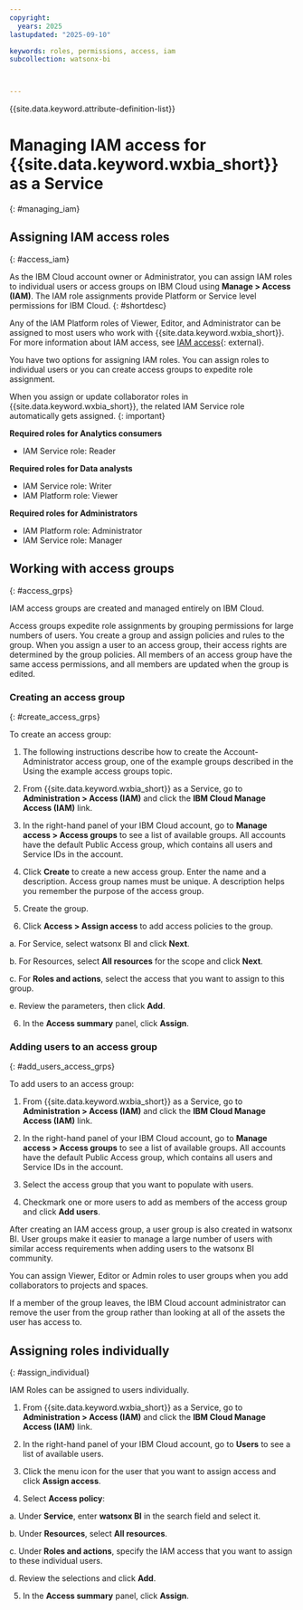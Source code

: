 ```yaml
---
copyright:
  years: 2025
lastupdated: "2025-09-10"

keywords: roles, permissions, access, iam
subcollection: watsonx-bi



---
```


{{site.data.keyword.attribute-definition-list}}


# Managing IAM access for {{site.data.keyword.wxbia_short}} as a Service
{: #managing_iam}

## Assigning IAM access roles 
{: #access_iam}

As the IBM Cloud account owner or Administrator, you can assign IAM roles to individual users or access groups on IBM Cloud using **Manage > Access (IAM)**. The IAM role assignments provide Platform or Service level permissions for IBM Cloud. {: #shortdesc}

Any of the IAM Platform roles of Viewer, Editor, and Administrator can be assigned to most users who work with {{site.data.keyword.wxbia_short}}. For more information about IAM access, see [IAM access](https://cloud.ibm.com/iam/overview){: external}.

You have two options for assigning IAM roles. You can assign roles to individual users or you can create access groups to expedite role assignment.

When you assign or update collaborator roles in {{site.data.keyword.wxbia_short}}, the related IAM Service role automatically gets assigned. 
{: important}

**Required roles for Analytics consumers**

- IAM Service role: Reader

**Required roles for Data analysts**

- IAM Service role: Writer
- IAM Platform role: Viewer

**Required roles for Administrators**

- IAM Platform role: Administrator
- IAM Service role: Manager

## Working with access groups
{: #access_grps}

IAM access groups are created and managed entirely on IBM Cloud. 

Access groups expedite role assignments by grouping permissions for large numbers of users. You create a group and assign policies and rules to the group. When you assign a user to an access group, their access rights are determined by the group policies. All members of an access group have the same access permissions, and all members are updated when the group is edited.

### Creating an access group 
{: #create_access_grps}

To create an access group: 

1. The following instructions describe how to create the Account-Administrator access group, one of the example groups described in the Using the example access groups topic.

1. From {{site.data.keyword.wxbia_short}} as a Service, go to **Administration > Access (IAM)** and click the **IBM Cloud Manage Access (IAM)** link. 

2. In the right-hand panel of your IBM Cloud account, go to **Manage access > Access groups** to see a list of available groups. All accounts have the default Public Access group, which contains all users and Service IDs in the account.

3. Click **Create** to create a new access group. Enter the name and a description. Access group names must be unique. A description helps you remember the purpose of the access group.

4. Create the group.

5. Click **Access > Assign access** to add access policies to the group.

  a. For Service, select watsonx BI and click **Next**.

  b. For Resources, select **All resources** for the scope and click **Next**.

  c. For **Roles and actions**, select the access that you want to assign to this group.
  
  e. Review the parameters, then click **Add**.
  
6. In the **Access summary** panel, click **Assign**.

### Adding users to an access group
{: #add_users_access_grps}

To add users to an access group:

1. From {{site.data.keyword.wxbia_short}} as a Service, go to **Administration > Access (IAM)** and click the **IBM Cloud Manage Access (IAM)** link. 

2. In the right-hand panel of your IBM Cloud account, go to **Manage access > Access groups** to see a list of available groups. All accounts have the default Public Access group, which contains all users and Service IDs in the account.

3. Select the access group that you want to populate with users.

4. Checkmark one or more users to add as members of the access group and click **Add users**.

After creating an IAM access group, a user group is also created in watsonx BI. User groups make it easier to manage a large number of users with similar access requirements when adding users to the watsonx BI community.

You can assign Viewer, Editor or Admin roles to user groups when you add collaborators to projects and spaces.

If a member of the group leaves, the IBM Cloud account administrator can remove the user from the group rather than looking at all of the assets the user has access to.

## Assigning roles individually
{: #assign_individual}

IAM Roles can be assigned to users individually. 

1. From {{site.data.keyword.wxbia_short}} as a Service, go to **Administration > Access (IAM)** and click the **IBM Cloud Manage Access (IAM)** link. 

2. In the right-hand panel of your IBM Cloud account, go to **Users** to see a list of available users.

3. Click the menu icon for the user that you want to assign access and click **Assign access**. 

4. Select **Access policy**:

  a. Under **Service**, enter **watsonx BI** in the search field and select it.

  b. Under **Resources**, select **All resources**. 

  c. Under **Roles and actions**, specify the IAM access that you want to assign to these individual users.

  d. Review the selections and click **Add**.

5. In the **Access summary** panel, click **Assign**. 
